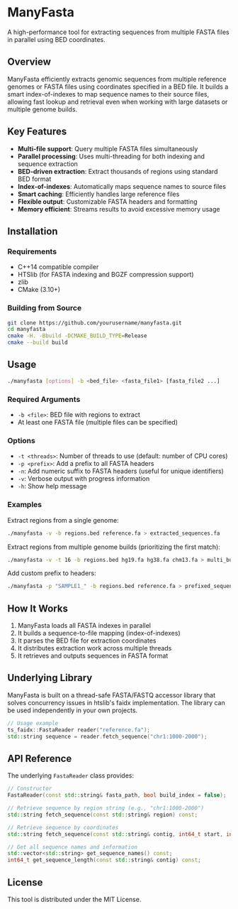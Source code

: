 # ManyFasta

A high-performance tool for extracting sequences from multiple FASTA files in parallel using BED coordinates.

## Overview

ManyFasta efficiently extracts genomic sequences from multiple reference genomes or FASTA files using coordinates 
specified in a BED file. It builds a smart index-of-indexes to map sequence names to their source files, allowing 
fast lookup and retrieval even when working with large datasets or multiple genome builds.

## Key Features

- **Multi-file support**: Query multiple FASTA files simultaneously
- **Parallel processing**: Uses multi-threading for both indexing and sequence extraction
- **BED-driven extraction**: Extract thousands of regions using standard BED format
- **Index-of-indexes**: Automatically maps sequence names to source files
- **Smart caching**: Efficiently handles large reference files
- **Flexible output**: Customizable FASTA headers and formatting
- **Memory efficient**: Streams results to avoid excessive memory usage

## Installation

### Requirements

- C++14 compatible compiler
- HTSlib (for FASTA indexing and BGZF compression support)
- zlib
- CMake (3.10+)

### Building from Source

```bash
git clone https://github.com/yourusername/manyfasta.git
cd manyfasta
cmake -H. -Bbuild -DCMAKE_BUILD_TYPE=Release
cmake --build build
```

## Usage

```bash
./manyfasta [options] -b <bed_file> <fasta_file1> [fasta_file2 ...]
```

### Required Arguments

- `-b <file>`: BED file with regions to extract
- At least one FASTA file (multiple files can be specified)

### Options

- `-t <threads>`: Number of threads to use (default: number of CPU cores)
- `-p <prefix>`: Add a prefix to all FASTA headers
- `-n`: Add numeric suffix to FASTA headers (useful for unique identifiers)
- `-v`: Verbose output with progress information
- `-h`: Show help message

### Examples

Extract regions from a single genome:
```bash
./manyfasta -v -b regions.bed reference.fa > extracted_sequences.fa
```

Extract regions from multiple genome builds (prioritizing the first match):
```bash
./manyfasta -v -t 16 -b regions.bed hg19.fa hg38.fa chm13.fa > multi_build_sequences.fa
```

Add custom prefix to headers:
```bash
./manyfasta -p "SAMPLE1_" -b regions.bed reference.fa > prefixed_sequences.fa
```

## How It Works

1. ManyFasta loads all FASTA indexes in parallel
2. It builds a sequence-to-file mapping (index-of-indexes)
3. It parses the BED file for extraction coordinates
4. It distributes extraction work across multiple threads
5. It retrieves and outputs sequences in FASTA format

## Underlying Library

ManyFasta is built on a thread-safe FASTA/FASTQ accessor library that solves concurrency issues 
in htslib's faidx implementation. The library can be used independently in your own projects.

```cpp
// Usage example
ts_faidx::FastaReader reader("reference.fa");
std::string sequence = reader.fetch_sequence("chr1:1000-2000");
```

## API Reference

The underlying `FastaReader` class provides:

```cpp
// Constructor
FastaReader(const std::string& fasta_path, bool build_index = false);

// Retrieve sequence by region string (e.g., "chr1:1000-2000")
std::string fetch_sequence(const std::string& region) const;

// Retrieve sequence by coordinates
std::string fetch_sequence(const std::string& contig, int64_t start, int64_t end) const;

// Get all sequence names and information
std::vector<std::string> get_sequence_names() const;
int64_t get_sequence_length(const std::string& contig) const;
```

## License

This tool is distributed under the MIT License.

